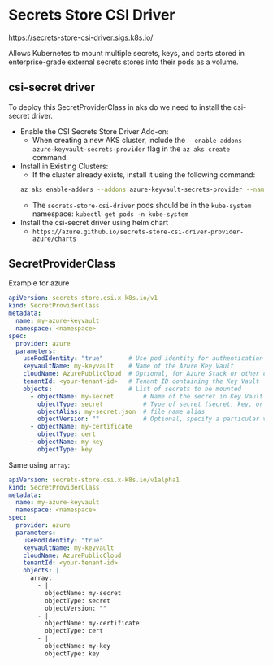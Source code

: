 # Secrets Store CSI Driver

https://secrets-store-csi-driver.sigs.k8s.io/

Allows Kubernetes to mount multiple secrets, keys, and certs stored in enterprise-grade external secrets stores into their pods as a volume.

## csi-secret driver
To deploy this SecretProviderClass in aks do we need to install the csi-secret driver.
- Enable the CSI Secrets Store Driver Add-on:
  - When creating a new AKS cluster, include the `--enable-addons azure-keyvault-secrets-provider` flag in the `az aks create` command.
- Install in Existing Clusters:
  - If the cluster already exists, install it using the following command:
  ```sh
  az aks enable-addons --addons azure-keyvault-secrets-provider --name myAKSCluster --resource-group myResourceGroup
  ```
  - The `secrets-store-csi-driver` pods should be in the `kube-system` namespace: `kubectl get pods -n kube-system`
- Install the csi-secret driver using helm chart
  - `https://azure.github.io/secrets-store-csi-driver-provider-azure/charts`

## SecretProviderClass
Example for azure
```yaml
apiVersion: secrets-store.csi.x-k8s.io/v1
kind: SecretProviderClass
metadata:
  name: my-azure-keyvault
  namespace: <namespace>
spec:
  provider: azure
  parameters:
    usePodIdentity: "true"       # Use pod identity for authentication
    keyvaultName: my-keyvault    # Name of the Azure Key Vault
    cloudName: AzurePublicCloud  # Optional, for Azure Stack or other clouds
    tenantId: <your-tenant-id>   # Tenant ID containing the Key Vault
    objects:                     # List of secrets to be mounted
      - objectName: my-secret        # Name of the secret in Key Vault
        objectType: secret           # Type of secret (secret, key, or cert)
        objectAlias: my-secret.json  # file name alias
        objectVersion: ""            # Optional, specify a particular version
      - objectName: my-certificate
        objectType: cert
      - objectName: my-key
        objectType: key
```
Same using `array`:
```yaml
apiVersion: secrets-store.csi.x-k8s.io/v1alpha1
kind: SecretProviderClass
metadata:
  name: my-azure-keyvault
  namespace: <namespace>
spec:
  provider: azure
  parameters:
    usePodIdentity: "true"
    keyvaultName: my-keyvault
    cloudName: AzurePublicCloud
    tenantId: <your-tenant-id>
    objects: |
      array:
        - |
          objectName: my-secret
          objectType: secret
          objectVersion: ""
        - |
          objectName: my-certificate
          objectType: cert
        - |
          objectName: my-key
          objectType: key
```

